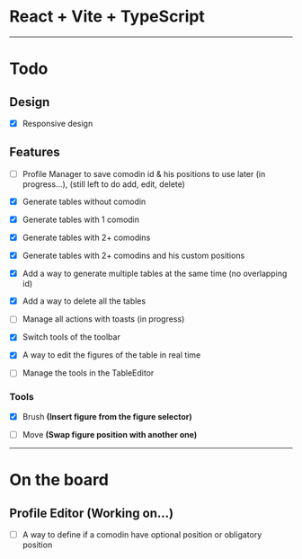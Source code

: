 # React + Vite + TypeScript 

---

# Todo

## Design
- [x] Responsive design

## Features
- [ ] Profile Manager to save comodin id & his positions to use later (in progress...), (still left to do add, edit, delete)
- [x] Generate tables without comodin
- [x] Generate tables with 1 comodin
- [x] Generate tables with 2+ comodins
- [x] Generate tables with 2+ comodins and his custom positions
- [x] Add a way to generate multiple tables at the same time (no overlapping id)
- [x] Add a way to delete all the tables
- [ ] Manage all actions with toasts (in progress)
- [x] Switch tools of the toolbar
- [x] A way to edit the figures of the table in real time
- [ ] Manage the tools in the TableEditor


### Tools
- [x] Brush **(Insert figure from the figure selector)**
- [ ] Move **(Swap figure position with another one)**


---


# On the board

## Profile Editor (Working on...)
- [ ] A way to define if a comodin have optional position or obligatory position